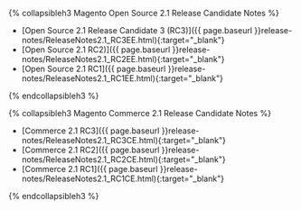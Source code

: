 <div markdown="1">

{% collapsibleh3 Magento Open Source 2.1 Release Candidate Notes %} 
 
*	[Open Source 2.1 Release Candidate 3 (RC3)]({{ page.baseurl }}release-notes/ReleaseNotes2.1_RC3EE.html){:target="_blank"}
*	[Open Source 2.1 RC2)]({{ page.baseurl }}release-notes/ReleaseNotes2.1_RC2EE.html){:target="_blank"}
*	[Open Source 2.1 RC1]({{ page.baseurl }}release-notes/ReleaseNotes2.1_RC1EE.html){:target="_blank"}

{% endcollapsibleh3 %}

{% collapsibleh3 Magento Commerce 2.1 Release Candidate Notes %} 

*	[Commerce 2.1 RC3]({{ page.baseurl }}release-notes/ReleaseNotes2.1_RC3CE.html){:target="_blank"}
*	[Commerce 2.1 RC2]({{ page.baseurl }}release-notes/ReleaseNotes2.1_RC2CE.html){:target="_blank"}
*	[Commerce 2.1 RC1]({{ page.baseurl }}release-notes/ReleaseNotes2.1_RC1CE.html){:target="_blank"}

{% endcollapsibleh3 %}